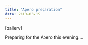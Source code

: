 ```yaml
---
title: "Apero preparation"
date: 2013-03-15
---
```


\[gallery\]

Preparing for the Apero this evening….
